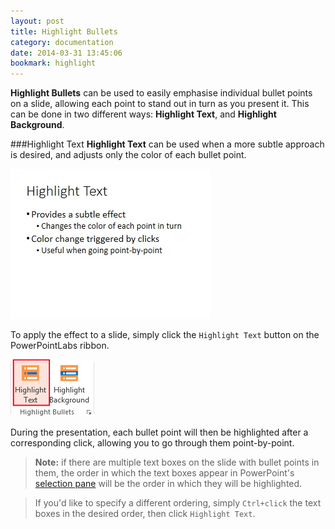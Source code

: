 ```yaml
---
layout: post
title: Highlight Bullets
category: documentation
date: 2014-03-31 13:45:06
bookmark: highlight
---
```


**Highlight Bullets** can be used to easily emphasise individual bullet points on a slide, allowing each point to stand out in turn as you present it. This can be done in two different ways: **Highlight Text**, and **Highlight Background**.

###Highlight Text
**Highlight Text** can be used when a more subtle approach is desired, and adjusts only the color of each bullet point.

<p>
  <img class="box-shadow slide" src="./img/docs/highlight-text-1.gif">
</p>

To apply the effect to a slide, simply click the `Highlight Text` button on the PowerPointLabs ribbon.

<p>
  <img class="box-shadow" src="./img/docs/highlight-text-2.png">
</p>

During the presentation, each bullet point will then be highlighted after a corresponding click, allowing you to go through them point-by-point.

> **Note:** if there are multiple text boxes on the slide with bullet points in them, the order in which the text boxes appear in PowerPoint's [selection pane](http://www.ellenfinkelstein.com/pptblog/the-wonderful-selection-pane-lets-you-easily-hide-objects-select-them-and-even-rename-them/) will be the order in which they will be highlighted.

>If you'd like to specify a different ordering, simply `Ctrl+click` the text boxes in the desired order, then click `Highlight Text`.

 